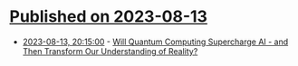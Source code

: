 # [Published on 2023-08-13](index.md)

* [2023-08-13, 20:15:00](https://slashdot.org/story/23/08/13/2011247/will-quantum-computing-supercharge-ai---and-then-transform-our-understanding-of-reality?utm_source=rss1.0mainlinkanon&utm_medium=feed) - [Will Quantum Computing Supercharge AI - and Then Transform Our Understanding of Reality?](https://slashdot.org/story/23/08/13/2011247/will-quantum-computing-supercharge-ai---and-then-transform-our-understanding-of-reality?utm_source=rss1.0mainlinkanon&utm_medium=feed)
